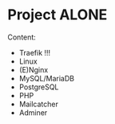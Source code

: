 # Project ALONE 

Content:
- Traefik !!!
- Linux
- (E)Nginx
- MySQL/MariaDB
- PostgreSQL
- PHP
- Mailcatcher
- Adminer
